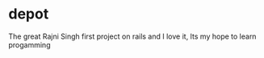 # depot
The great Rajni Singh first project on rails and I love it, Its my hope to learn progamming 
